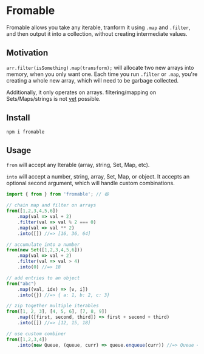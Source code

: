 # Fromable

Fromable allows you take any iterable, tranform it using `.map` and `.filter`, and then output it into a collection, without creating intermediate values.

## Motivation
`arr.filter(isSomething).map(transform);` will allocate two new arrays into memory, when you only want one. Each time you run `.filter` or `.map`, you're creating a whole new array, which will need to be garbage collected.

Additionally, it only operates on arrays. filtering/mapping on Sets/Maps/strings is not [yet](https://github.com/tc39/proposal-iterator-helpers) possible.

## Install

`npm i fromable`

## Usage

`from` will accept any Iterable (array, string, Set, Map, etc).

`into` will accept a number, string, array, Set, Map, or object. It accepts an optional second argument, which will handle custom combinations.

```typescript
import { from } from 'fromable'; // 😆

// chain map and filter on arrays
from([1,2,3,4,5,6])
    .map(val => val + 2)
    .filter(val => val % 2 === 0)
    .map(val => val ** 2)
    .into([]) //=> [16, 36, 64]

// accumulate into a number
from(new Set([1,2,3,4,5,6]))
    .map(val => val + 2)
    .filter(val => val > 4)
    .into(0) //=> 18

// add entries to an object
from("abc")
    .map((val, idx) => [v, i])
    .into({}) //=> { a: 1, b: 2, c: 3}

// zip together multiple iterables
from([1, 2, 3], [4, 5, 6], [7, 8, 9]) 
    .map(([first, second, third]) => first + second + third)
    .into([]) //=> [12, 15, 18]

// use custom combiner
from([1,2,3,4])
    .into(new Queue, (queue, curr) => queue.enqueue(curr)) //=> Queue <1, 2, 3, 4>
```